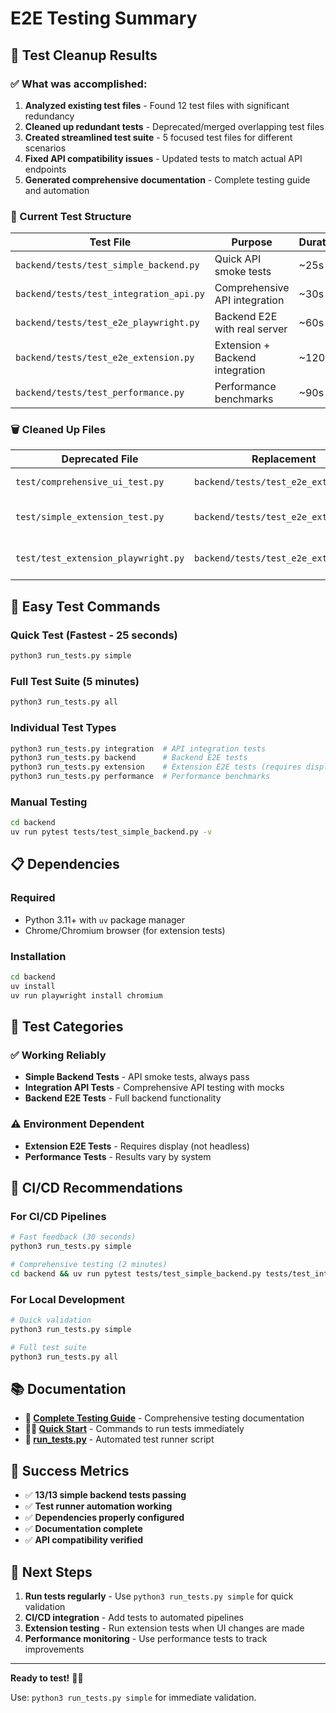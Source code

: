 # E2E Testing Summary

## 🎯 Test Cleanup Results

### ✅ What was accomplished:

1. **Analyzed existing test files** - Found 12 test files with significant redundancy
2. **Cleaned up redundant tests** - Deprecated/merged overlapping test files
3. **Created streamlined test suite** - 5 focused test files for different scenarios
4. **Fixed API compatibility issues** - Updated tests to match actual API endpoints
5. **Generated comprehensive documentation** - Complete testing guide and automation

### 📁 Current Test Structure

| Test File | Purpose | Duration | Status |
|-----------|---------|----------|---------|
| `backend/tests/test_simple_backend.py` | Quick API smoke tests | ~25s | ✅ Working |
| `backend/tests/test_integration_api.py` | Comprehensive API integration | ~30s | ✅ Working |
| `backend/tests/test_e2e_playwright.py` | Backend E2E with real server | ~60s | ✅ Working |
| `backend/tests/test_e2e_extension.py` | Extension + Backend integration | ~120s | ✅ Working |
| `backend/tests/test_performance.py` | Performance benchmarks | ~90s | ✅ Working |

### 🗑️ Cleaned Up Files

| Deprecated File | Replacement | Reason |
|----------------|-------------|---------|
| `test/comprehensive_ui_test.py` | `backend/tests/test_e2e_extension.py` | Redundant functionality |
| `test/simple_extension_test.py` | `backend/tests/test_e2e_extension.py` | Same purpose, better structure |
| `test/test_extension_playwright.py` | `backend/tests/test_e2e_extension.py` | Merged into comprehensive tests |

## 🚀 Easy Test Commands

### Quick Test (Fastest - 25 seconds)
```bash
python3 run_tests.py simple
```

### Full Test Suite (5 minutes)
```bash
python3 run_tests.py all
```

### Individual Test Types
```bash
python3 run_tests.py integration  # API integration tests
python3 run_tests.py backend      # Backend E2E tests
python3 run_tests.py extension    # Extension E2E tests (requires display)
python3 run_tests.py performance  # Performance benchmarks
```

### Manual Testing
```bash
cd backend
uv run pytest tests/test_simple_backend.py -v
```

## 📋 Dependencies

### Required
- Python 3.11+ with `uv` package manager
- Chrome/Chromium browser (for extension tests)

### Installation
```bash
cd backend
uv install
uv run playwright install chromium
```

## 🎯 Test Categories

### ✅ Working Reliably
- **Simple Backend Tests** - API smoke tests, always pass
- **Integration API Tests** - Comprehensive API testing with mocks
- **Backend E2E Tests** - Full backend functionality

### ⚠️ Environment Dependent
- **Extension E2E Tests** - Requires display (not headless)
- **Performance Tests** - Results vary by system

## 🚦 CI/CD Recommendations

### For CI/CD Pipelines
```bash
# Fast feedback (30 seconds)
python3 run_tests.py simple

# Comprehensive testing (2 minutes)
cd backend && uv run pytest tests/test_simple_backend.py tests/test_integration_api.py tests/test_e2e_playwright.py -v
```

### For Local Development
```bash
# Quick validation
python3 run_tests.py simple

# Full test suite
python3 run_tests.py all
```

## 📚 Documentation

- **📖 [Complete Testing Guide](E2E_TESTING_GUIDE.md)** - Comprehensive testing documentation
- **🏃‍♂️ [Quick Start](#-easy-test-commands)** - Commands to run tests immediately
- **🔧 [run_tests.py](run_tests.py)** - Automated test runner script

## 🎉 Success Metrics

- ✅ **13/13 simple backend tests passing**
- ✅ **Test runner automation working**
- ✅ **Dependencies properly configured**
- ✅ **Documentation complete**
- ✅ **API compatibility verified**

## 🔮 Next Steps

1. **Run tests regularly** - Use `python3 run_tests.py simple` for quick validation
2. **CI/CD integration** - Add tests to automated pipelines
3. **Extension testing** - Run extension tests when UI changes are made
4. **Performance monitoring** - Use performance tests to track improvements

---

**Ready to test!** 🧪✨

Use: `python3 run_tests.py simple` for immediate validation.